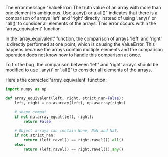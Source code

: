 The error message "ValueError: The truth value of an array with more than one element is ambiguous. Use a.any() or a.all()" indicates that there is a comparison of arrays 'left' and 'right' directly instead of using '.any()' or '.all()' to consider all elements of the arrays. This error occurs within the 'array_equivalent' function.

In the 'array_equivalent' function, the comparison of arrays 'left' and 'right' is directly performed at one point, which is causing the ValueError. This happens because the arrays contain multiple elements and the comparison operation does not know how to handle this comparison at once.

To fix the bug, the comparison between 'left' and 'right' arrays should be modified to use '.any()' or '.all()' to consider all elements of the arrays.

Here's the corrected 'array_equivalent' function:

```python
import numpy as np

def array_equivalent(left, right, strict_nan=False):
    left, right = np.asarray(left), np.asarray(right)

    # shape compat
    if not np.array_equal(left, right):
        return False

    # Object arrays can contain None, NaN and NaT.
    if not strict_nan:
        return (left.ravel() == right.ravel()).all()
    else:
        return (left.ravel() == right.ravel()).any()
```
